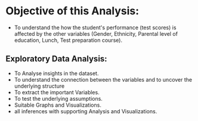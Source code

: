 # Objective of this Analysis:
- To understand the how the student's performance (test scores) is affected by the other variables (Gender, Ethnicity, Parental level of education, Lunch, Test preparation course).
## Exploratory Data Analysis:
- To Analyse insights in the dataset.
- To understand the connection between the variables and to uncover the underlying structure
- To extract the important Variables.
- To test the underlying assumptions.
- Suitable Graphs and Visualizations.
- all inferences with supporting Analysis and Visualizations.

